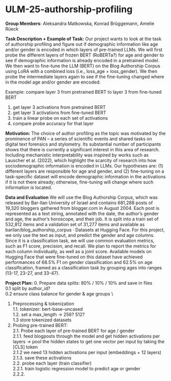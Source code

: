 # ULM-25-authorship-profiling

**Group Members**: Aleksandra Matkowska, Konrad Brüggemann, Amelie Rüeck

**Task Description + Example of Task:**
Our project wants to look at the task of authorship profiling and figure out if demographic information like age and/or gender is encoded in which layers of pre-trained LLMs. We will first probe the different layers of frozen BERT (RoBERTa?) for age and gender to see if demographic information is already encoded in a pretrained model. We then want to fine-tune the LLM (BERT) on the Blog Authorship Corpus using LoRA with a combined loss (i.e., loss_age + loss_gender). We then probe the intermediate layers again to see if the fine-tuning changed where in the model age and/or gender are encoded. 

Example: compare layer 3 from pretrained BERT to layer 3 from fine-tuned BERT
1. get layer 3 activations from pretrained BERT
2. get layer 3 activations from fine-tuned BERT
3. train a linear probe on each set of activations
4. compare probe accuracy for that layer

**Motivation:**
The choice of author profiling as the topic was motivated by the prominence of PAN – a series of scientific events and shared tasks on digital text forensics and stylometry. Its substantial number of participants shows that there is currently a significant interest in this area of research. Including mechanistic interpretability was inspired by works such as Lauscher et al. (2022), which highlight the scarcity of research into how sociodemographic information is encoded in LLMs. Our hypotheses are: (1) different layers are responsible for age and gender, and (2)  fine-tuning on a task-specific dataset will encode demographic information in the activations if it is not there already; otherwise, fine-tuning will change where such information is located. 

**Data and Evaluation**
We will use the Blog Authorship Corpus, which was released by Bar-Ilan University of Israel and contains 681,288 posts of 19,320 bloggers gathered from blogger.com in August 2004. Each post is represented as a text string, annotated with the date,
 the author’s gender and age, the author’s horoscope, and their job. It is split into a train set of 532,812 items and a validation set of 31,277 items and available as  barilan/blog_authorship_corpus · Datasets at Hugging Face. For this project, we only use the text as input, and predict the gender and age columns. Since it is a classification task, we will use common evaluation metrics, such as F1 score, precision, and recall. We plan to report the metrics for each column individually, as well as a joint score. Available models on Hugging Face that were fine-tuned on this dataset have achieved performances of 68.5% F1 on gender classification and 62.5% on age classification, framed as a classification task by grouping ages into ranges (13-17, 23-27, and 33-47).


 **Project Plan:**
 0. Prepare data splits: 80% / 10% / 10% and save in files \
    0.1 split by author_id? \
    0.2 ensure class balance for gender & age groups \
 1. Preprocessing & tokenization \
    1.1. tokenizer: bert-base-uncased \
    1.2. set a max_length -> 256? 512? \
    1.3 store tokenized datasets 
 3. Probing pre-trained BERT: \
    2.1. Probe each layer of pre-trained BERT for age / gender \
        2.1.1. feed blogposts through the model and get hidden activations          per layers -> pool the hidden states to get one vector per input by         taking the [CLS] token \
        2.1.2 we need 13 hidden activations per input (embeddings + 12              layers) \
        2.1.3. save these activations \
    2.2. probe each layer (train classifier) \
        2.2.1. train logistic regression model to predict age or gender \
        2.2.2. 
    
 

 
